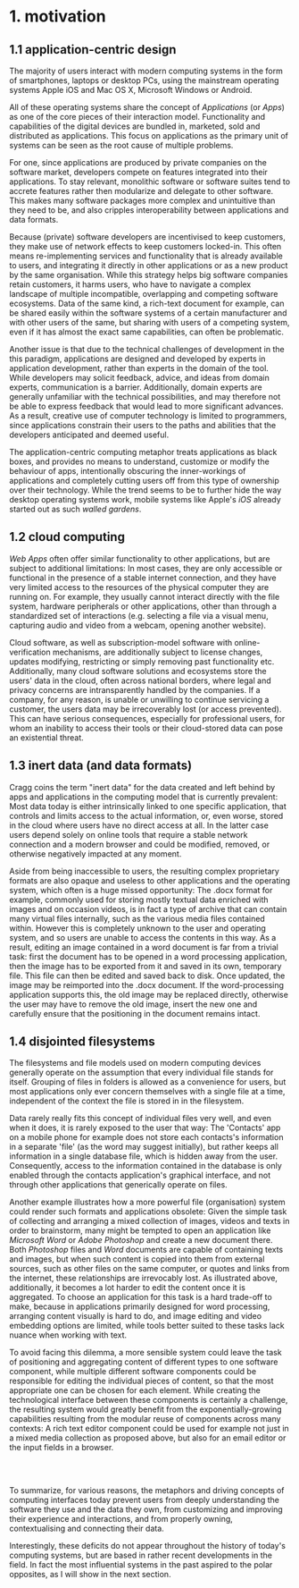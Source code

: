 # 1. motivation

1.1 application-centric design
------------------------------

The majority of users interact with modern computing systems in the form of smartphones, laptops or desktop PCs,
using the mainstream operating systems Apple iOS and Mac&nbsp;OS&nbsp;X, Microsoft&nbsp;Windows or Android.

<mmm-embed path="app-types" wrap="marginnote"></mmm-embed>
All of these operating systems share the concept of *Applications* (or *Apps*) as one of the core pieces of their
interaction model. Functionality and capabilities of the digital devices are bundled in, marketed, sold and distributed
as applications. This focus on applications as the primary unit of systems can be seen as the root cause of multiple problems.

For one, since applications are produced by private companies on the software market,
developers compete on features integrated into their applications. To stay relevant, monolithic software or software
suites tend to accrete features rather then modularize and delegate to other software<mmm-embed wrap="sidenote"
path="../references/appliances"></mmm-embed>. This makes many software packages more complex and unintuitive than
they need to be, and also cripples interoperability between applications and data formats.

Because (private) software developers are incentivised to keep customers, they make use of network effects to keep
customers locked-in. This often means re-implementing services and functionality that is already available to users,
and integrating it directly in other applications or as a new product by the same organisation.
While this strategy helps big software companies retain customers, it harms users, who have to navigate a complex
landscape of multiple incompatible, overlapping and competing software ecosystems.
Data of the same kind, a rich-text document for example, can be shared easily within the software systems of a certain
manufacturer and with other users of the same, but sharing with users of a competing system, even if it has almost the
exact same capabilities, can often be problematic.

Another issue is that due to the technical challenges of development in the this paradigm, applications are designed and
developed by experts in application development, rather than experts in the domain of the tool. While developers may
solicit feedback, advice, and ideas from domain experts, communication is a barrier. Additionally, domain experts are
generally unfamiliar with the technical possibilities, and may therefore not be able to express feedback that would lead
to more significant advances.
<mmm-embed path="creative" wrap="marginnote"></mmm-embed>
As a result, creative use of computer technology is limited to programmers, since applications constrain their users to
the paths and abilities that the developers anticipated and deemed useful.

The application-centric computing metaphor treats applications as black boxes, and provides no means to understand,
customize or modify the behaviour of apps, intentionally obscuring the inner-workings of applications and
completely cutting users off from this type of ownership over their technology. While the trend seems to be to further
hide the way desktop operating systems work<mmm-embed path="../references/osx-files" wrap="sidenote"></mmm-embed>,
mobile systems like Apple's *iOS* already started out as such *walled gardens*.

1.2 cloud computing
-------------------

*Web Apps* often offer similar functionality to other applications, but are subject to additional limitations:
In most cases, they are only accessible or functional in the presence of a stable internet connection,
and they have very limited access to the resources of the physical computer they are running on.
For example, they usually cannot interact directly with the file system, hardware peripherals or other applications,
other than through a standardized set of interactions (e.g. selecting a file via a visual menu, capturing audio and
video from a webcam, opening another website).

Cloud software, as well as subscription-model software with online-verification mechanisms, are additionally subject
to license changes, updates modifying, restricting or simply removing past functionality etc. Additionally, many cloud
software solutions and ecosystems store the users' data in the cloud, often across national borders, where legal and
privacy concerns are intransparently handled by the companies. If a company, for any reason, is unable or unwilling to
continue servicing a customer, the users data may be irrecoverably lost (or access prevented). This can have serious
consequences<mmm-embed path="../references/adobe" wrap="sidenote"></mmm-embed>, especially for professional users, for
whom an inability to access their tools or their cloud-stored data can pose an existential threat.

1.3 inert data (and data formats)
---------------------------------

Cragg coins the term "inert data"<mmm-embed path="../references/super-powers" wrap="sidenote"></mmm-embed> for the data
created and left behind by apps and applications in the computing model that is currently prevalent: Most data today
is either intrinsically linked to one specific application, that controls and limits access to the actual information,
or, even worse, stored in the cloud where users have no direct access at all. In the latter case users depend solely on
online tools that require a stable network connection and a modern browser and could be modified, removed, or otherwise
negatively impacted at any moment.

Aside from being inaccessible to users, the resulting complex proprietary formats are also opaque and useless to other
applications and the operating system, which often is a huge missed opportunity: 
The .docx format for example, commonly used for storing mostly textual data enriched with images and on occasion videos,
is in fact a type of archive that can contain many virtual files internally, such as the various media files contained
within. However this is completely unknown to the user and operating system, and so users are unable to access the
contents in this way. As a result, editing an image contained in a word document is far from a trivial task: first the
document has to be opened in a word processing application, then the image has to be exported from it and saved in its
own, temporary file. This file can then be edited and saved back to disk. Once updated, the image may be reimported
into the .docx document. If the word-processing application supports this, the old image may be replaced directly,
otherwise the user may have to remove the old image, insert the new one and carefully ensure that the positioning in
the document remains intact.

1.4 disjointed filesystems
--------------------------

The filesystems and file models used on modern computing devices generally operate on the assumption that every
individual file stands for itself. Grouping of files in folders is allowed as a convenience for users, but most
applications only ever concern themselves with a single file at a time, independent of the context the file is stored in
in the filesystem.

Data rarely really fits this concept of individual files very well, and even when it does, it is rarely exposed to
the user that way: The 'Contacts' app on a mobile phone for example does not store each contacts's information in a
separate 'file' (as the word may suggest initially), but rather keeps all information in a single database file,
which is hidden away from the user. Consequently, access to the information contained in the database is only enabled
through the contacts application's graphical interface, and not through other applications that generically operate on
files.

Another example illustrates how a more powerful file (organisation) system could render such formats and applications
obsolete: Given the simple task of collecting and arranging a mixed collection of images, videos and texts in order to
brainstorm, many might be tempted to open an application like *Microsoft Word* or *Adobe Photoshop* and create a new
document there. Both *Photoshop* files and *Word* documents are capable of containing texts and images, but when such
content is copied into them from external sources, such as other files on the same computer, or quotes and links from
the internet, these relationships are irrevocably lost. As illustrated above, additionally, it becomes a lot harder to
edit the content once it is aggregated. To choose an application for this task is a hard trade-off to make, because in
applications primarily designed for word processing, arranging content visually is hard to do, and image editing and
video embedding options are limited, while tools better suited to these tasks lack nuance when working with text.

To avoid facing this dilemma, a more sensible system could leave the task of positioning and aggregating content of
different types to one software component, while multiple different software components could be responsible for editing
the individual pieces of content, so that the most appropriate one can be chosen for each element. While creating the
technological interface between these components is certainly a challenge, the resulting system would greatly benefit
from the exponentially-growing capabilities resulting from the modular reuse of components across many contexts: A rich
text editor component could be used for example not just in a mixed media collection as proposed above, but also for
an email editor or the input fields in a browser.

<div style="height: 2rem;"></div>

To summarize, for various reasons, the metaphors and driving concepts of computing interfaces today prevent users from
deeply understanding the software they use and the data they own, from customizing and improving their experience and
interactions, and from properly owning, contextualising and connecting their data.

Interestingly, these deficits do not appear throughout the history of today's computing systems, but are based in rather
recent developments in the field. In fact the most influential systems in the past aspired to the polar opposites, as I
will show in the next section.

<!--
Chiusano blames these issues on the metaphor of the *machine*, and likens apps and applications to appliances.
According to him, what should really be provided are *tools*:
composable pieces of software that naturally lend themselves to, or outrightly call for,
integration into the users' other systems and customization,
rather than lure into the walled-gardens of corporate ecosystems using network-effects.
-->
